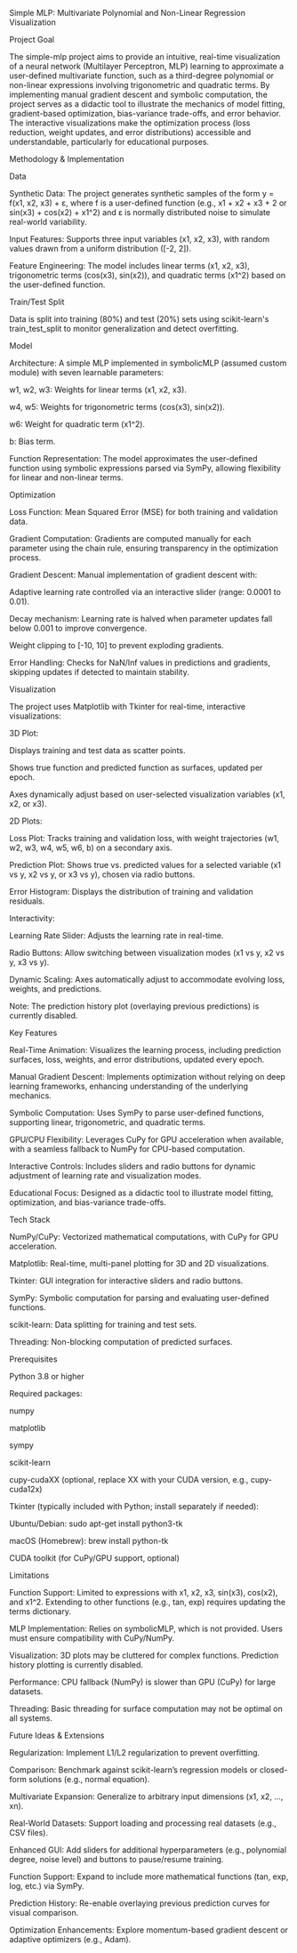 Simple MLP: Multivariate Polynomial and Non-Linear Regression Visualization

Project Goal

The simple-mlp project aims to provide an intuitive, real-time visualization of a neural network (Multilayer Perceptron, MLP) learning to approximate a user-defined multivariate function, such as a third-degree polynomial or non-linear expressions involving trigonometric and quadratic terms. By implementing manual gradient descent and symbolic computation, the project serves as a didactic tool to illustrate the mechanics of model fitting, gradient-based optimization, bias-variance trade-offs, and error behavior. The interactive visualizations make the optimization process (loss reduction, weight updates, and error distributions) accessible and understandable, particularly for educational purposes.

Methodology & Implementation

Data





Synthetic Data: The project generates synthetic samples of the form y = f(x1, x2, x3) + ε, where f is a user-defined function (e.g., x1 + x2 + x3 + 2 or sin(x3) + cos(x2) + x1^2) and ε is normally distributed noise to simulate real-world variability.



Input Features: Supports three input variables (x1, x2, x3), with random values drawn from a uniform distribution ([-2, 2]).



Feature Engineering: The model includes linear terms (x1, x2, x3), trigonometric terms (cos(x3), sin(x2)), and quadratic terms (x1^2) based on the user-defined function.

Train/Test Split





Data is split into training (80%) and test (20%) sets using scikit-learn's train_test_split to monitor generalization and detect overfitting.

Model





Architecture: A simple MLP implemented in symbolicMLP (assumed custom module) with seven learnable parameters:





w1, w2, w3: Weights for linear terms (x1, x2, x3).



w4, w5: Weights for trigonometric terms (cos(x3), sin(x2)).



w6: Weight for quadratic term (x1^2).



b: Bias term.



Function Representation: The model approximates the user-defined function using symbolic expressions parsed via SymPy, allowing flexibility for linear and non-linear terms.

Optimization





Loss Function: Mean Squared Error (MSE) for both training and validation data.



Gradient Computation: Gradients are computed manually for each parameter using the chain rule, ensuring transparency in the optimization process.



Gradient Descent: Manual implementation of gradient descent with:





Adaptive learning rate controlled via an interactive slider (range: 0.0001 to 0.01).



Decay mechanism: Learning rate is halved when parameter updates fall below 0.001 to improve convergence.



Weight clipping to [-10, 10] to prevent exploding gradients.



Error Handling: Checks for NaN/Inf values in predictions and gradients, skipping updates if detected to maintain stability.

Visualization

The project uses Matplotlib with Tkinter for real-time, interactive visualizations:





3D Plot:





Displays training and test data as scatter points.



Shows true function and predicted function as surfaces, updated per epoch.



Axes dynamically adjust based on user-selected visualization variables (x1, x2, or x3).



2D Plots:





Loss Plot: Tracks training and validation loss, with weight trajectories (w1, w2, w3, w4, w5, w6, b) on a secondary axis.



Prediction Plot: Shows true vs. predicted values for a selected variable (x1 vs y, x2 vs y, or x3 vs y), chosen via radio buttons.



Error Histogram: Displays the distribution of training and validation residuals.



Interactivity:





Learning Rate Slider: Adjusts the learning rate in real-time.



Radio Buttons: Allow switching between visualization modes (x1 vs y, x2 vs y, x3 vs y).



Dynamic Scaling: Axes automatically adjust to accommodate evolving loss, weights, and predictions.



Note: The prediction history plot (overlaying previous predictions) is currently disabled.

Key Features





Real-Time Animation: Visualizes the learning process, including prediction surfaces, loss, weights, and error distributions, updated every epoch.



Manual Gradient Descent: Implements optimization without relying on deep learning frameworks, enhancing understanding of the underlying mechanics.



Symbolic Computation: Uses SymPy to parse user-defined functions, supporting linear, trigonometric, and quadratic terms.



GPU/CPU Flexibility: Leverages CuPy for GPU acceleration when available, with a seamless fallback to NumPy for CPU-based computation.



Interactive Controls: Includes sliders and radio buttons for dynamic adjustment of learning rate and visualization modes.



Educational Focus: Designed as a didactic tool to illustrate model fitting, optimization, and bias-variance trade-offs.

Tech Stack





NumPy/CuPy: Vectorized mathematical computations, with CuPy for GPU acceleration.



Matplotlib: Real-time, multi-panel plotting for 3D and 2D visualizations.



Tkinter: GUI integration for interactive sliders and radio buttons.



SymPy: Symbolic computation for parsing and evaluating user-defined functions.



scikit-learn: Data splitting for training and test sets.



Threading: Non-blocking computation of predicted surfaces.

Prerequisites





Python 3.8 or higher



Required packages:





numpy



matplotlib



sympy



scikit-learn



cupy-cudaXX (optional, replace XX with your CUDA version, e.g., cupy-cuda12x)



Tkinter (typically included with Python; install separately if needed):





Ubuntu/Debian: sudo apt-get install python3-tk



macOS (Homebrew): brew install python-tk



CUDA toolkit (for CuPy/GPU support, optional)

Limitations





Function Support: Limited to expressions with x1, x2, x3, sin(x3), cos(x2), and x1^2. Extending to other functions (e.g., tan, exp) requires updating the terms dictionary.



MLP Implementation: Relies on symbolicMLP, which is not provided. Users must ensure compatibility with CuPy/NumPy.



Visualization: 3D plots may be cluttered for complex functions. Prediction history plotting is currently disabled.



Performance: CPU fallback (NumPy) is slower than GPU (CuPy) for large datasets.



Threading: Basic threading for surface computation may not be optimal on all systems.

Future Ideas & Extensions





Regularization: Implement L1/L2 regularization to prevent overfitting.



Comparison: Benchmark against scikit-learn’s regression models or closed-form solutions (e.g., normal equation).



Multivariate Expansion: Generalize to arbitrary input dimensions (x1, x2, ..., xn).



Real-World Datasets: Support loading and processing real datasets (e.g., CSV files).



Enhanced GUI: Add sliders for additional hyperparameters (e.g., polynomial degree, noise level) and buttons to pause/resume training.



Function Support: Expand to include more mathematical functions (tan, exp, log, etc.) via SymPy.



Prediction History: Re-enable overlaying previous prediction curves for visual comparison.



Optimization Enhancements: Explore momentum-based gradient descent or adaptive optimizers (e.g., Adam).





